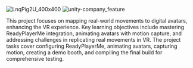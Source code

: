 
![LnqPig2U_400x400](https://github.com/MicoBledsoe/atlas-unity-virtual-reality/assets/108279441/11f58300-deb6-4e6e-9cbd-4940600f79e5)
![unity-company_feature](https://github.com/MicoBledsoe/atlas-unity-virtual-reality/assets/108279441/a6d6a176-5e76-4e06-8170-9377411fbb70)


This project focuses on mapping real-world movements to digital avatars, enhancing the VR experience. Key learning objectives include mastering ReadyPlayerMe integration, animating avatars with motion capture, and addressing challenges in replicating real movements in VR. The project tasks cover configuring ReadyPlayerMe, animating avatars, capturing motion, creating a demo booth, and compiling the final build for comprehensive testing.

